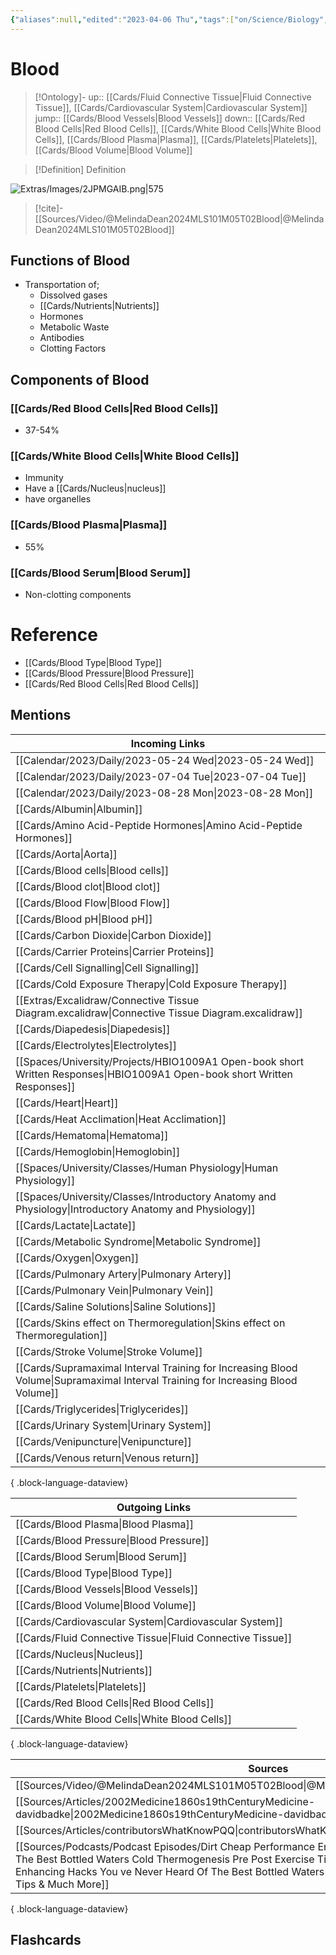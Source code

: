 ```yaml
---
{"aliases":null,"edited":"2023-04-06 Thu","tags":["on/Science/Biology","Uni/LFS112"],"date created":"2023-02-21 Tue","dg-publish":true,"permalink":"/cards/blood/","dgPassFrontmatter":true}
---
```


# Blood

> [!Ontology]-
> up:: [[Cards/Fluid Connective Tissue\|Fluid Connective Tissue]], [[Cards/Cardiovascular System\|Cardiovascular System]]
> jump:: [[Cards/Blood Vessels\|Blood Vessels]]
> down:: [[Cards/Red Blood Cells\|Red Blood Cells]], [[Cards/White Blood Cells\|White Blood Cells]], [[Cards/Blood Plasma\|Plasma]], [[Cards/Platelets\|Platelets]], [[Cards/Blood Volume\|Blood Volume]]

> [!Definition] Definition

![Extras/Images/2JPMGAIB.png|575](/img/user/Extras/Images/2JPMGAIB.png)

> [!cite]-
> [[Sources/Video/@MelindaDean2024MLS101M05T02Blood\|@MelindaDean2024MLS101M05T02Blood]]

## Functions of Blood

- Transportation of;
    - Dissolved gases
    - [[Cards/Nutrients\|Nutrients]]
    - Hormones
    - Metabolic Waste
    - Antibodies
    - Clotting Factors

## Components of Blood

### [[Cards/Red Blood Cells\|Red Blood Cells]]

- 37-54%

### [[Cards/White Blood Cells\|White Blood Cells]]

- Immunity
- Have a [[Cards/Nucleus\|nucleus]]
- have organelles

### [[Cards/Blood Plasma\|Plasma]]

- 55%

### [[Cards/Blood Serum\|Blood Serum]]

- Non-clotting components

# Reference

- [[Cards/Blood Type\|Blood Type]]
- [[Cards/Blood Pressure\|Blood Pressure]]
- [[Cards/Red Blood Cells\|Red Blood Cells]]

## Mentions

| Incoming Links                                                                                                                      |
| ----------------------------------------------------------------------------------------------------------------------------------- |
| [[Calendar/2023/Daily/2023-05-24 Wed\|2023-05-24 Wed]]                                                                           |
| [[Calendar/2023/Daily/2023-07-04 Tue\|2023-07-04 Tue]]                                                                           |
| [[Calendar/2023/Daily/2023-08-28 Mon\|2023-08-28 Mon]]                                                                           |
| [[Cards/Albumin\|Albumin]]                                                                                                       |
| [[Cards/Amino Acid-Peptide Hormones\|Amino Acid-Peptide Hormones]]                                                               |
| [[Cards/Aorta\|Aorta]]                                                                                                           |
| [[Cards/Blood cells\|Blood cells]]                                                                                               |
| [[Cards/Blood clot\|Blood clot]]                                                                                                 |
| [[Cards/Blood Flow\|Blood Flow]]                                                                                                 |
| [[Cards/Blood pH\|Blood pH]]                                                                                                     |
| [[Cards/Carbon Dioxide\|Carbon Dioxide]]                                                                                         |
| [[Cards/Carrier Proteins\|Carrier Proteins]]                                                                                     |
| [[Cards/Cell Signalling\|Cell Signalling]]                                                                                       |
| [[Cards/Cold Exposure Therapy\|Cold Exposure Therapy]]                                                                           |
| [[Extras/Excalidraw/Connective Tissue Diagram.excalidraw\|Connective Tissue Diagram.excalidraw]]                                 |
| [[Cards/Diapedesis\|Diapedesis]]                                                                                                 |
| [[Cards/Electrolytes\|Electrolytes]]                                                                                             |
| [[Spaces/University/Projects/HBIO1009A1 Open-book short Written Responses\|HBIO1009A1 Open-book short Written Responses]]        |
| [[Cards/Heart\|Heart]]                                                                                                           |
| [[Cards/Heat Acclimation\|Heat Acclimation]]                                                                                     |
| [[Cards/Hematoma\|Hematoma]]                                                                                                     |
| [[Cards/Hemoglobin\|Hemoglobin]]                                                                                                 |
| [[Spaces/University/Classes/Human Physiology\|Human Physiology]]                                                                 |
| [[Spaces/University/Classes/Introductory Anatomy and Physiology\|Introductory Anatomy and Physiology]]                           |
| [[Cards/Lactate\|Lactate]]                                                                                                       |
| [[Cards/Metabolic Syndrome\|Metabolic Syndrome]]                                                                                 |
| [[Cards/Oxygen\|Oxygen]]                                                                                                         |
| [[Cards/Pulmonary Artery\|Pulmonary Artery]]                                                                                     |
| [[Cards/Pulmonary Vein\|Pulmonary Vein]]                                                                                         |
| [[Cards/Saline Solutions\|Saline Solutions]]                                                                                     |
| [[Cards/Skins effect on Thermoregulation\|Skins effect on Thermoregulation]]                                                     |
| [[Cards/Stroke Volume\|Stroke Volume]]                                                                                           |
| [[Cards/Supramaximal Interval Training for Increasing Blood Volume\|Supramaximal Interval Training for Increasing Blood Volume]] |
| [[Cards/Triglycerides\|Triglycerides]]                                                                                           |
| [[Cards/Urinary System\|Urinary System]]                                                                                         |
| [[Cards/Venipuncture\|Venipuncture]]                                                                                             |
| [[Cards/Venous return\|Venous return]]                                                                                           |

{ .block-language-dataview}

| Outgoing Links                                                |
| ------------------------------------------------------------- |
| [[Cards/Blood Plasma\|Blood Plasma]]                       |
| [[Cards/Blood Pressure\|Blood Pressure]]                   |
| [[Cards/Blood Serum\|Blood Serum]]                         |
| [[Cards/Blood Type\|Blood Type]]                           |
| [[Cards/Blood Vessels\|Blood Vessels]]                     |
| [[Cards/Blood Volume\|Blood Volume]]                       |
| [[Cards/Cardiovascular System\|Cardiovascular System]]     |
| [[Cards/Fluid Connective Tissue\|Fluid Connective Tissue]] |
| [[Cards/Nucleus\|Nucleus]]                                 |
| [[Cards/Nutrients\|Nutrients]]                             |
| [[Cards/Platelets\|Platelets]]                             |
| [[Cards/Red Blood Cells\|Red Blood Cells]]                 |
| [[Cards/White Blood Cells\|White Blood Cells]]             |

{ .block-language-dataview}

| Sources                                                                                                                                                                                                                                                                                                                               |
| ------------------------------------------------------------------------------------------------------------------------------------------------------------------------------------------------------------------------------------------------------------------------------------------------------------------------------------- |
| [[Sources/Video/@MelindaDean2024MLS101M05T02Blood\|@MelindaDean2024MLS101M05T02Blood]]                                                                                                                                                                                                                                             |
| [[Sources/Articles/2002Medicine1860s19thCenturyMedicine-davidbadke\|2002Medicine1860s19thCenturyMedicine-davidbadke]]                                                                                                                                                                                                              |
| [[Sources/Articles/contributorsWhatKnowPQQ\|contributorsWhatKnowPQQ]]                                                                                                                                                                                                                                                              |
| [[Sources/Podcasts/Podcast Episodes/Dirt Cheap Performance Enhancing Hacks You ve Never Heard Of  The Best Bottled Waters  Cold Thermogenesis Pre Post Exercise Tips  & Much More\|Dirt Cheap Performance Enhancing Hacks You ve Never Heard Of  The Best Bottled Waters  Cold Thermogenesis Pre Post Exercise Tips  & Much More]] |

{ .block-language-dataview}

## Flashcards